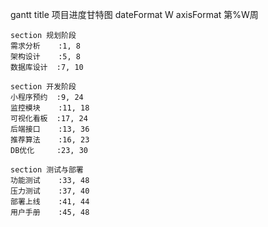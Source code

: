 gantt
    title 项目进度甘特图
    dateFormat W
    axisFormat 第%W周

    section 规划阶段
    需求分析    :1, 8
    架构设计    :5, 8
    数据库设计  :7, 10

    section 开发阶段
    小程序预约  :9, 24
    监控模块    :11, 18
    可视化看板  :17, 24
    后端接口    :13, 36
    推荐算法    :16, 23
    DB优化     :23, 30

    section 测试与部署
    功能测试    :33, 48
    压力测试    :37, 40
    部署上线    :41, 44
    用户手册    :45, 48